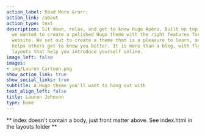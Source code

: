 ```yaml
---
action_label: Read More &rarr;
action_link: /about
action_type: text
description: Sit down, relax, and get to know Hugo Apéro. Built on top of Blogophonic,
  we wanted to create a polished Hugo theme with the right features for a true personal
  website. We set out to create a theme that is a pleasure to learn, and one that
  helps others get to know you better. It is more than a blog, with flexible custom
  layouts that help you introduce yourself online.
image_left: false
images:
- img/Lauren_Cartoon.png
show_action_link: true
show_social_links: true
subtitle: A Hugo theme you'll want to hang out with
text_align_left: false
title: Lauren Johnson
type: home
---
```


** index doesn't contain a body, just front matter above.
See index.html in the layouts folder **
